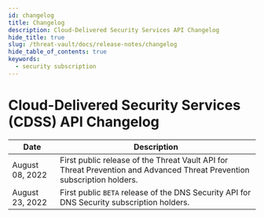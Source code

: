 ```yaml
---
id: changelog
title: Changelog
description: Cloud-Delivered Security Services API Changelog
hide_title: true
slug: /threat-vault/docs/release-notes/changelog
hide_table_of_contents: true
keywords:
  - security subscription
---
```


# Cloud-Delivered Security Services (CDSS) API Changelog

| Date            | Description                                                                                                             |
| --------------- | ----------------------------------------------------------------------------------------------------------------------- |
| August 08, 2022 | First public release of the Threat Vault API for Threat Prevention and Advanced Threat Prevention subscription holders. |
| August 23, 2022 | First public `BETA` release of the DNS Security API for DNS Security subscription holders. |

